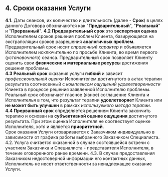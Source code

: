## 4. Сроки оказания Услуги
**4.1.** Даты сеансов, их количество и длительность (далее - **Срок**) в целях данного Договора обозначаются как "**Предварительный**", "**Реальный**" и "**Прерванный**".
**4.2** **Предварительный срок** это **экспертная оценка** Исполнителем сроков решения проблем Клиента, базирующаяся на экстраполяции сроков разрешения **аналогичных проблем**. Предварительный срок носит *справочный характер* и объявляется Исполнителем исключительно по просьбе Клиента, во время первого (*установочного*) сеанса. Предварительный срок позволяет Клиенту оценить свои **физические и материальные ресурсы** достижения решения проблемы.  
**4.3** **Реальный срок** оказания услуги **гибкий** и зависит *профессиональной оценки* Исполнителем достигнутого в актах терапии результата соотнесенный с *комплексом ощущений удовлетворенности* Клиента в процессе решения заявленной Исполнителю проблемы. Реальный срок обозначает гласное (явное) соглашение Клиента и Исполнителья в том, что результат терапии **удовлетворяет** Клиента или **не может быть улучшен** в рамках *используемого метода терапии*.  
**4.4** **Прерванный срок** определяется решением Клиента закончить терапию и основан на **субъективной оценке ощущения** достигнутого результата. При этом оценка Исполнителя не соотвествует оценке Исполнителя, хотя и является **приоритетной**.  
Срок оказания Услуги оговаривается с Заказчиком индивидуально в зависимости от графика работы выбранного Заказчиком Специалиста.
4.2. Услуга считается оказанной в случае состоявшейся встречи с участием Заказчика и Специалиста - представителя Исполнителя, в течение оговоренного ранее времени.
4.3. В случае предоставления Заказчиком недостоверной информации его контактных данных, Исполнитель не несет ответственности за ненадлежащее оказание Услуги.
